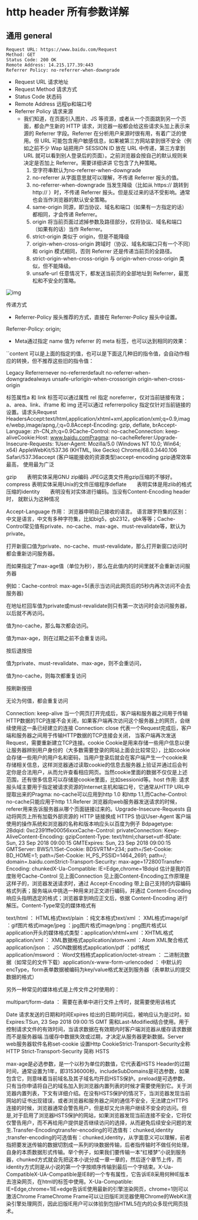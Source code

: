 # http header 所有参数详解

## 通用 general

```
Request URL: https://www.baidu.com/Request 
Method: GET
Status Code: 200 OK
Remote Address: 14.215.177.39:443
Referrer Policy: no-referrer-when-downgrade
```

- Request URL 请求地址
- Request Method 请求方式
- Status Code 状态码
- Remote Address 远程ip和端口号
- Referrer Policy  请求来源 
  - 我们知道，在页面引入图片、JS 等资源，或者从一个页面跳到另一个页面，都会产生新的 HTTP 请求，浏览器一般都会给这些请求头加上表示来源的 Referrer 字段。Referrer 在分析用户来源时很有用，有着广泛的使用。但 URL 可能包含用户敏感信息，如果被第三方网站拿到很不安全（例如之前不少 Wap 站把用户 SESSION ID 放在 URL 中传递，第三方拿到 URL 就可以看到别人登录后的页面）。之前浏览器会按自己的默认规则来决定是否加上 Referrer。需要详细讲讲 它包含了九种策略。 
    1. 空字符串默认为no-referrer-when-downgrade
    2. no-referrer 从字面意思就可以理解，不传递 Referrer 报头的值。
    3. no-referrer-when-downgrade 当发生降级（比如从 https:// 跳转到 http:// ）时，不传递 Referrer 报头。但是反过来的话不受影响。通常也会当作浏览器的默认安全策略。
    4. same-origin 同源，即当协议、域名和端口（如果有一方指定的话）都相同，才会传递 Referrer。
    5. origin 将当前页面过滤掉参数及路径部分，仅将协议、域名和端口（如果有的话）当作 Referrer。
    6. strict-origin 类似于 origin，但是不能降级
    7. origin-when-cross-origin 跨域时（协议、域名和端口只有一个不同）和 origin 模式相同，否则 Referrer 还是传递当前页的全路径。
    8. strict-origin-when-cross-origin 与 origin-when-cross-origin 类似，但不能降级。
    9. unsafe-url 任意情况下，都发送当前页的全部地址到 Referrer，最宽松和不安全的策略。

![img](https://ss2.baidu.com/6ONYsjip0QIZ8tyhnq/it/u=2141135441,3730658937&fm=173&app=25&f=JPEG?w=639&h=365&s=C512643289DE7CC8087141C90200B0B2)

传递方式

- Referrer-Policy 报头推荐的方式，直接在 Referrer-Policy 报头中设置。

Referrer-Policy: origin;

- Meta通过指定 name 值为 referrer 的 meta 标签，也可以达到相同的效果：

``content 可以是上面的指定的值，也可以是下面这几种旧的指令值，会自动作相应的转换，但不推荐这些旧的指令值：

Legacy Referrernever no-referrerdefault no-referrer-when-downgradealways unsafe-urlorigin-when-crossorigin origin-when-cross-origin

标签属性a 和 link 标签可以通过属性 rel 指定 noreferrer，仅对当前链接有效；a、area、link、iframe 和 img 还可以通过 referrerpolicy 指定仅针对当前链接的设置。请求头Request HeadersAccept:text/html,application/xhtml+xml,application/xml;q=0.9,image/webp,image/apng,/;q=0.8Accept-Encoding: gzip, deflate, brAccept-Language: zh-CN,zh;q=0.9Cache-Control: no-cacheConnection: keep-aliveCookie:Host: www.baidu.comPragma: no-cacheReferer:Upgrade-Insecure-Requests: 1User-Agent: Mozilla/5.0 (Windows NT 10.0; Win64; x64) AppleWebKit/537.36 (KHTML, like Gecko) Chrome/68.0.3440.106 Safari/537.36accept (客户端能接收的资源类型)accept-encoding gzip通常效率最高， 使用最为广泛

gzip　　表明实体采用GNU zip编码 JPEG这类文件用gzip压缩的不够好。compress 表明实体采用Unix的文件压缩程序deflate　　表明实体是用zlib的格式压缩的identity　　表明没有对实体进行编码。当没有Content-Encoding header时， 就默认为这种情况

Accept-Language 作用： 浏览器申明自己接收的语言。 语言跟字符集的区别：中文是语言，中文有多种字符集，比如big5，gb2312，gbk等等；Cache-Control常见值有private、no-cache、max-age、must-revalidate等，默认为private。

打开新窗口值为private、no-cache、must-revalidate，那么打开新窗口访问时都会重新访问服务器。

而如果指定了max-age值（单位为秒），那么在此值内的时间里就不会重新访问服务器

例如：Cache-control: max-age=5(表示当访问此网页后的5秒内再次访问不会去服务器)

在地址栏回车值为private或must-revalidate则只有第一次访问时会访问服务器，以后就不再访问。

值为no-cache，那么每次都会访问。

值为max-age，则在过期之前不会重复访问。

按后退按扭

值为private、must-revalidate、max-age，则不会重访问，

值为no-cache，则每次都重复访问

按刷新按扭

无论为何值，都会重复访问

Connection: keep-alive 当一个网页打开完成后，客户端和服务器之间用于传输HTTP数据的TCP连接不会关闭，如果客户端再次访问这个服务器上的网页，会继续使用这一条已经建立的连接 Connection: close 代表一个Request完成后，客户端和服务器之间用于传输HTTP数据的TCP连接会关闭， 当客户端再次发送Request，需要重新建立TCP连接。cookie Cookie是用来存储一些用户信息以便让服务器辨别用户身份的（大多数需要登录的网站上面会比较常见），比如cookie会存储一些用户的用户名和密码，当用户登录后就会在客户端产生一个cookie来存储相关信息，这样浏览器通过读取cookie的信息去服务器上验证并通过后会判定你是合法用户，从而允许查看相应网页。当然cookie里面的数据不仅仅是上述范围，还有很多信息可以存储是cookie里面，比如sessionid等。host 作用: 请求报头域主要用于指定被请求资源的Internet主机和端口号，它通常从HTTP URL中提取出来的Pragma: no-cache可以应用到http 1.0 和http 1.1,而Cache-Control: no-cache只能应用于http 1.1.Referer 浏览器向web服务器发送请求的时候，referer用来告诉服务器从哪个页面链接过来的。Upgrade-Insecure-Requests 自动将网页上所有加载外部资源的 HTTP 链接换成 HTTPS 协议User-Agent 客户端使用的操作系统和浏览器的名称和版本响应头以百度为例子 Bdpagetype: 2Bdqid: 0xc2391ffe00056xxxCache-Control: privateConnection: Keep-AliveContent-Encoding: gzipContent-Type: text/html;charset=utf-8Date: Sun, 23 Sep 2018 09:00:15 GMTExpires: Sun, 23 Sep 2018 09:00:15 GMTServer: BWS/1.1Set-Cookie: BDSVRTM=234; path=/Set-Cookie: BD_HOME=1; path=/Set-Cookie: H_PS_PSSID=1464_2691; path=/; domain=.baidu.comStrict-Transport-Security: max-age=172800Transfer-Encoding: chunkedX-Ua-Compatible: IE=Edge,chrome=1Bdqid 估计是我的百度账号Cache-Control 见上面Connection 见上面Content-Encoding工作原理是这样子的，浏览器发送请求时，通过 Accept-Encoding 带上自己支持的内容编码格式列表；服务端从中挑选一种用来对正文进行编码，并通过 Content-Encoding 响应头指明选定的格式；浏览器拿到响应正文后，依据 Content-Encoding 进行解压。Content-Type常见的媒体格式有

text/html ： HTML格式text/plain ：纯文本格式text/xml ： XML格式image/gif ：gif图片格式image/jpeg ：jpg图片格式image/png：png图片格式以application开头的媒体格式类型：application/xhtml+xml ：XHTML格式application/xml ： XML数据格式application/atom+xml ：Atom XML聚合格式application/json ： JSON数据格式application/pdf ：pdf格式application/msword ： Word文档格式application/octet-stream ： 二进制流数据（如常见的文件下载）application/x-www-form-urlencoded ： 中默认的encType，form表单数据被编码为key/value格式发送到服务器（表单默认的提交数据的格式）

另外一种常见的媒体格式是上传文件之时使用的：

multipart/form-data ： 需要在表单中进行文件上传时，就需要使用该格式

Date 请求发送的日期和时间Expires 给出的日期/时间后，被响应认为是过时。如Expires:TSun, 23 Sep 2018 09:00:15 GMT 需和Last-Modified结合使用。用于控制请求文件的有效时间，当请求数据在有效期内时客户端浏览器从缓存请求数据而不是服务器端.当缓存中数据失效或过期，才决定从服务器更新数据。Server web服务器软件名称set-cookie 设置Http CookieStrict-Transport-Security全称HTTP Strict-Transport-Security 简称 HSTS

max-age是必选参数，是一个以秒为单位的数值，它代表着HSTS Header的过期时间，通常设置为1年，即31536000秒。includeSubDomains是可选参数，如果包含它，则意味着当前域名及其子域名均开启HSTS保护。preload是可选参数，只有当你申请将自己的域名加入到浏览器内置列表的时候才需要使用到它。关于浏览器内置列表，下文有详细介绍。在没有HSTS保护的情况下，当浏览器发现当前网站的证书出现错误，或者浏览器和服务器之间的通信不安全，无法建立HTTPS连接的时候，浏览器通常会警告用户，但是却又允许用户继续不安全的访问。但是,对于启用了浏览器HSTS保护的网站，如果浏览器发现当前连接不安全，它将仅仅警告用户，而不再给用户提供是否继续访问的选择，从而避免后续安全问题的发生.Transfer-Encodingtransfer-encoding的可选值有：chunked,identity ;transfer-encoding的可选值有：chunked,identity，从字面意义可以理解，前者指把要发送传输的数据切割成一系列的块数据传输，后者指传输时不做任何处理，自身的本质数据形式传输。举个例子，如果我们要传输一本“红楼梦”小说到服务器，chunked方式就会先把这本小说分成一章一章的，然后逐个章节上传，而identity方式则是从小说的第一个字按顺序传输到最后一个字结束。X-Ua-CompatibleX-UA-Compatible是IE8的一个专有属性，它告诉IE8采用何种IE版本去渲染网页，在html的标签中使用。X-Ua-Compatible: IE=Edge,chrome=1IE=edge告诉IE使用最新的引擎渲染网页，chrome=1则可以激活Chrome FrameChrome Frame可以让旧版IE浏览器使用Chrome的WebKit渲染引擎处理网页，因此旧版IE用户可以体验到包括HTML5在内的众多现代网页技术。